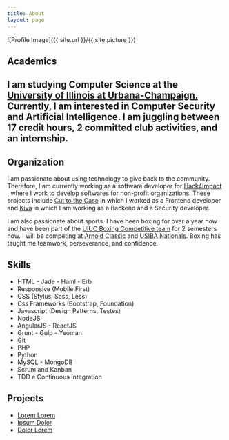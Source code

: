 ```yaml
---
title: About
layout: page
---
```

![Profile Image]({{ site.url }}/{{ site.picture }})

<h2>Academics<h2>

<p style="font-size: 14px font-weight: 300">I am studying Computer Science at the 
	<a href = "https://cs.illinois.edu" target = "_blank">University of Illinois at Urbana-Champaign.</a>
	Currently, I am interested in Computer Security and Artificial Intelligence. I am juggling between 17 credit hours, 2 committed club activities, and an internship.
</p>

<h2>Organization</h2>

<p>I am passionate about using technology to give back to the community. Therefore, I am currently working as a software developer for 
	<a href = "https://uiuc.hack4impact.org/" target = "_blank">Hack4Impact</a>
	, where I work to develop softwares for non-profit organizations. These projects include 
	<a href = "https://uiuc.hack4impact.org/projects/?name=c2tc-2" target = "_blank">Cut to the Case</a> 
	in which I worked as a Frontend developer and 
	<a href = "https://www.kiva.org" target = "_blank">Kiva</a>
	in which I am working as a Backend and a Security developer.
</p>

<p>I am also passionate about sports. I have been boxing for over a year now and have been part of the 
	<a href = "http://illiniboxing.com" target = "_blank">UIUC Boxing Competitive team</a> 
	for 2 semesters now. I will be competing at 
	<a href = "https://www.arnoldsportsfestival.com/sports-and-events/boxing-MMA/amateur-boxing" target = "_blank">Arnold Classic</a>
	and 
	<a href = "http://www.collegeboxing.org/nationals/" target = "_blank">USIBA Nationals</a>.
	Boxing has taught me teamwork, perseverance, and confidence.
</p>

<h2>Skills</h2>

<ul class="skill-list">
	<li>HTML - Jade - Haml - Erb</li>
	<li>Responsive (Mobile First)</li>
	<li>CSS (Stylus, Sass, Less)</li>
	<li>Css Frameworks (Bootstrap, Foundation)</li>
	<li>Javascript (Design Patterns, Testes)</li>
	<li>NodeJS</li>
	<li>AngularJS - ReactJS</li>
	<li>Grunt - Gulp - Yeoman</li>
	<li>Git</li>
	<li>PHP</li>
	<li>Python</li>
	<li>MySQL - MongoDB</li>
	<li>Scrum and Kanban</li>
	<li>TDD e Continuous Integration</li>
</ul>

<h2>Projects</h2>

<ul>
	<li><a href="https://github.com/">Lorem Lorem</a></li>
	<li><a href="https://github.com/">Ipsum Dolor</a></li>
	<li><a href="https://github.com/">Dolor Lorem</a></li>
</ul>
